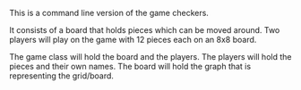 This is a command line version of the game checkers.

It consists of a board that holds pieces which can be moved around. 
Two players will play on the game with 12 pieces each on an 8x8 board.

The game class will hold the board and the players.
The players will hold the pieces and their own names.
The board will hold the graph that is representing the grid/board.
